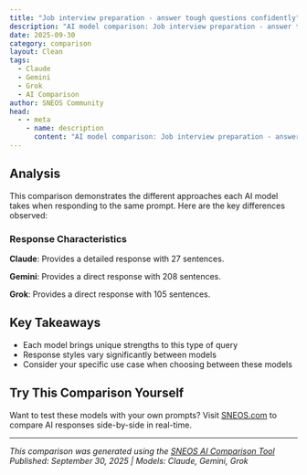 ```yaml
---
title: "Job interview preparation - answer tough questions confidently"
description: "AI model comparison: Job interview preparation - answer tough questions confidently..."
date: 2025-09-30
category: comparison
layout: Clean
tags:
  - Claude
  - Gemini
  - Grok
  - AI Comparison
author: SNEOS Community
head:
  - - meta
    - name: description
      content: "AI model comparison: Job interview preparation - answer tough questions confidently..."
---
```


<ChatComparison
  title="Job interview preparation - answer tough questions confidently"
  prompt="Job interview preparation - answer tough questions confidently"
  :responses='{
    "Claude": "# Job Interview Confidence: Mastering Tough Questions\n\n## Common Tough Questions \u0026 Strategic Approaches\n\n### 1. \u0022Tell me about a time you failed\u0022\n**The STAR Method:**\n- **Situation:** Brief context\n- **Task:** What you needed to accomplish\n- **Action:** What you did (focus on learning)\n- **Result:** How you grew/what you changed\n\n**Example Framework:**\n\u0022Early in my career, I underestimated project timelines... I learned to build buffer time and improved my project management skills, which helped me deliver the next three projects ahead of schedule.\u0022\n\n### 2. \u0022What\u0027s your greatest weakness?\u0022\n**Strategy:** Choose a real weakness \u002B show improvement\n- Pick something not critical to the role\n- Demonstrate self-awareness\n- Show concrete steps you\u0027re taking\n\n**Example:**\n\u0022I used to struggle with public speaking. I joined Toastmasters six months ago and now regularly present to our leadership team. I\u0027m much more confident, though I\u0027m still working on it.\u0022\n\n### 3. \u0022Why should we hire you over other candidates?\u0022\n**The Value Proposition:**\n- Highlight 2-3 key strengths that match their needs\n- Use specific examples/metrics\n- Show enthusiasm for the role\n\n### 4. \u0022Where do you see yourself in 5 years?\u0022\n**Balance ambition with loyalty:**\n- Show growth mindset\n- Align with company\u0027s trajectory\n- Demonstrate commitment to the field\n\n## Confidence-Building Techniques\n\n### Before the Interview:\n- **Research deeply:** Company, role, interviewer\n- **Practice out loud:** Record yourself answering questions\n- **Prepare questions:** Show genuine interest\n- **Plan your outfit:** Comfort = confidence\n\n### During the Interview:\n- **Power posing:** 2 minutes before you enter\n- **Slow down:** Speak deliberately, pause to think\n- **Use their name:** Build rapport naturally\n- **Lean in slightly:** Show engagement\n\n### Mindset Shifts:\n\u274C \u0022I hope they like me\u0022\n\u2705 \u0022Let\u0027s see if we\u0027re a mutual fit\u0022\n\n\u274C \u0022I need this job\u0022\n\u2705 \u0022I\u0027m exploring great opportunities\u0022\n\n## Handling Curveball Questions\n\n### If you don\u0027t know something:\n\u0022That\u0027s not something I\u0027ve encountered yet, but here\u0027s how I\u0027d approach it...\u0022 \n\n### If you need time to think:\n\u0022That\u0027s a great question. Let me think for a moment...\u0022\n\n### If you made a mistake:\n\u0022Actually, let me clarify that...\u0022 (then correct yourself)\n\n## Quick Confidence Checklist\n\n**30 minutes before:**\n- [ ] Review your key talking points\n- [ ] Do breathing exercises (4-7-8 technique)\n- [ ] Visualize success\n- [ ] Arrive 10-15 minutes early\n\n**Last 5 minutes:**\n- [ ] Power pose in private\n- [ ] Remind yourself of 3 achievements\n- [ ] Set intention: \u0022I\u0027m here to have a conversation\u0022\n\n## Red Flags to Avoid\n\n- Badmouthing previous employers\n- Being unprepared with questions\n- Focusing only on what you\u0027ll get (salary, benefits)\n- Lying or exaggerating\n- Checking your phone\n\nRemember: They already liked your resume enough to interview you. Now just be the best version of yourself and let your preparation shine through!\n\nWould you like me to help you practice answers to specific questions you\u0027re concerned about?",
    "Gemini": "Okay, let\u0027s break down how to answer tough interview questions confidently.  Here\u0027s a structured approach, including common examples, strategies, and ways to practice:\n\n**I. Understanding the Goal: What are they REALLY asking?**\n\nBefore crafting an answer, decipher the underlying motivation.  Tough questions are rarely about the literal words.  They\u0027re often assessing:\n\n*   **Your thought process:** How you approach problems and make decisions.\n*   **Your self-awareness:** Do you know your strengths and weaknesses?\n*   **Your integrity:** Are you honest and ethical?\n*   **Your resilience:** How do you handle setbacks and pressure?\n*   **Your fit:** How well do you align with the company culture and values?\n*   **Your coachability:** Are you open to feedback and willing to learn?\n\n**II.  Key Strategies for Answering Tough Questions**\n\n1.  **Pause and Breathe:**  Don\u0027t rush.  A brief pause shows you\u0027re thoughtful, not flustered.  Inhale deeply and exhale to calm your nerves.\n\n2.  **Acknowledge the Question (If Necessary):**  For tricky or abstract questions, briefly acknowledging its complexity can buy you time and show understanding.  Example: \u0022That\u0027s an interesting question, and I appreciate you asking it.\u0022\n\n3.  **Structure Your Response:**  Use a framework to organize your thoughts.  Common frameworks include:\n\n    *   **STAR Method (Situation, Task, Action, Result):** Best for behavioral questions (\u0022Tell me about a time when...\u0022).\n        *   **Situation:** Briefly describe the context and background.\n        *   **Task:** Explain the specific challenge or goal you faced.\n        *   **Action:** Detail the steps you took to address the situation.  *This is the most important part.*\n        *   **Result:**  Explain the outcome of your actions. Quantify whenever possible (e.g., \u0022increased sales by 15%\u0022).  Also, reflect on what you learned.\n    *   **Problem-Solution-Benefit:**  Useful for hypothetical or problem-solving questions.\n        *   **Problem:** Briefly acknowledge the issue.\n        *   **Solution:** Explain your approach to resolving the problem.\n        *   **Benefit:** Highlight the positive outcomes of your solution.\n    *   **The \u0022Sandwich\u0022:**  (Especially for weaknesses or failures)\n        *   **Positive:** Start with a strength or positive attribute.\n        *   **Area for Improvement/Failure:**  Address the weakness or mistake honestly.\n        *   **Positive/Growth:**  End on a positive note, emphasizing what you learned and how you\u0027ve improved.\n\n4.  **Be Honest and Authentic:**  Don\u0027t try to be someone you\u0027re not.  Authenticity builds trust.  However, *always* frame your answers in a positive and professional light.\n\n5.  **Focus on the \u0022We\u0022 (When Appropriate):** Even when highlighting your contributions, acknowledge the role of your team or colleagues.  This shows you\u0027re a team player.\n\n6.  **Turn Negatives into Positives:**  Reframe weaknesses as areas for growth.  Explain how you\u0027re actively working to improve.\n\n7.  **Use Specific Examples:**  Generalities are weak.  Specific examples demonstrate your skills and experience in action.\n\n8.  **Quantify Your Results:**  Numbers speak volumes. Whenever possible, use data to illustrate the impact of your actions (e.g., \u0022reduced costs by 10%,\u0022 \u0022increased efficiency by 20%\u0022).\n\n9.  **Show Enthusiasm and Passion:**  Let your personality shine through.  Enthusiasm is contagious and makes you more memorable.\n\n10. **Practice, Practice, Practice:** Rehearse your answers to common tough questions. This will make you feel more confident and prepared during the actual interview. Record yourself to identify areas for improvement.\n\n**III. Common Tough Interview Questions and How to Approach Them**\n\nHere\u0027s a breakdown of some common tough questions, along with examples and strategies:\n\n**A.  Behavioral Questions (\u0022Tell me about a time when...\u0022)**\n\n*   **Question:**  \u0022Tell me about a time you failed.\u0022\n    *   **Why it\u0027s tough:**  Forces you to admit a mistake.\n    *   **Strategy:** Use the \u0022Sandwich\u0022 method and the STAR method to tell the story.\n    *   **Example:** \u0022Early in my career, I was leading a project to implement a new CRM system. (Situation) I underestimated the time required for data migration and didn\u0027t communicate this clearly to the team. (Task) As a result, we missed the deadline, and the launch was delayed. (Action) I took responsibility for my mistake, immediately informed stakeholders, and worked with the team to create a revised timeline and allocate additional resources. We also implemented a more rigorous project management process to prevent similar issues in the future. (Result) While the initial delay was disappointing, we successfully launched the CRM within a month, and I learned the importance of proactive communication and thorough planning. This experience has made me a much more effective project manager, and I now prioritize clear communication and realistic timelines in all my projects.\u0022\n\n*   **Question:**  \u0022Tell me about a time you had to deal with a difficult customer/colleague.\u0022\n    *   **Why it\u0027s tough:**  Tests your conflict resolution skills and professionalism.\n    *   **Strategy:** Focus on your problem-solving skills and maintain a positive tone. Avoid blaming others.\n    *   **Example:** \u0022I once worked with a client who was consistently late with payments and frequently changed the project scope. (Situation) This created significant challenges for the team and impacted our ability to deliver on time. (Task) I scheduled a meeting with the client to understand their concerns and find a mutually agreeable solution. (Action) During the meeting, I actively listened to their feedback, acknowledged their frustrations, and proposed a revised project plan with clear milestones and payment terms. I also offered additional support and training to help them utilize our product more effectively. (Result) By addressing their concerns and providing proactive support, we were able to rebuild trust, get the project back on track, and maintain a positive working relationship. I learned the importance of empathy, clear communication, and flexibility in managing client relationships.\u0022\n\n*   **Question:** \u0022Tell me about a time you had to make a difficult decision with incomplete information.\u0022\n      * **Why it\u0027s tough:** It reveals your decision-making process and how you deal with ambiguity.\n      * **Strategy:** Highlight your ability to weigh options, mitigate risk, and make informed choices even when uncertain.\n      * **Example:** \u0022While working as a marketing analyst for a previous company, we were launching a new product line and had to determine the most effective marketing channels. (Situation) Unfortunately, we had limited data on our target audience\u0027s preferences for this specific product category. (Task) To address this, I initiated a multi-pronged approach. (Action) First, I conducted a thorough analysis of existing market research and competitor data to identify potential trends and insights. Second, I collaborated with the sales team to gather anecdotal feedback from early customer interactions. Finally, I ran a small-scale A/B test on different marketing channels to assess their performance. (Result) Based on this combined data, I recommended prioritizing social media advertising and influencer marketing, which showed the most promising results in our initial tests. Although there was still uncertainty, this data-driven approach allowed us to make a well-informed decision and optimize our marketing spend for the launch.\u0022\n\n**B.  Questions About Weaknesses/Areas for Improvement**\n\n*   **Question:** \u0022What is your greatest weakness?\u0022\n    *   **Why it\u0027s tough:**  Forces you to be self-critical.\n    *   **Strategy:** Choose a real weakness, but frame it as an area where you\u0027re actively improving. Avoid clich\u00E9 answers like \u0022I\u0027m a perfectionist.\u0022\n    *   **Example:** \u0022In the past, I sometimes struggled with delegating tasks effectively. (Weakness) I tended to take on too much myself because I wanted to ensure everything was done to my standards. However, I\u0027ve realized that this wasn\u0027t sustainable and it hindered the development of my team members. (Action) I\u0027ve been actively working on improving my delegation skills by clearly defining expectations, providing adequate training and support, and empowering my team to take ownership of their work. I also schedule regular check-ins to provide feedback and guidance. (Positive) As a result, I\u0027ve become more efficient, and my team members have developed their skills and confidence. I\u0027m now a much better delegator, and I\u0027m committed to continuing to improve in this area.\u0022\n\n*   **Question:** \u0022Tell me about a time you received negative feedback. How did you handle it?\u0022\n    *   **Why it\u0027s tough:**  Reveals your ability to accept criticism and learn from mistakes.\n    *   **Strategy:** Be honest and demonstrate a growth mindset. Focus on what you learned and how you\u0027ve improved.\n    *   **Example:** \u0022During a performance review, my manager pointed out that my presentations sometimes lacked a clear focus and didn\u0027t always resonate with the audience. (Situation/Feedback) Initially, I was a bit defensive, but I realized that her feedback was valid. (Acknowledgement) I asked for specific examples of where my presentations could be improved and actively listened to her suggestions. (Action) I then sought out resources on effective presentation skills, attended a workshop on public speaking, and practiced my presentations with colleagues to get feedback. I also started focusing on tailoring my message to the specific audience and using data visualizations to make my points more compelling. (Result) As a result, my presentations have become more engaging, informative, and impactful. I\u0027m now much more confident in my ability to communicate effectively to diverse audiences, and I appreciate the feedback that helped me get there.\u0022\n\n**C.  Questions About Salary/Compensation**\n\n*   **Question:** \u0022What are your salary expectations?\u0022\n    *   **Why it\u0027s tough:**  You don\u0027t want to undersell yourself or price yourself out of the market.\n    *   **Strategy:** Research salary ranges for similar roles in your location. Defer the discussion if possible.\n    *   **Example:** \u0022I\u0027ve been researching salary ranges for similar positions in [Location] with my experience and skills, and I\u0027m seeing a range of $[Range]. However, I\u0027m most interested in finding the right fit and contributing to your team. I\u0027m open to discussing compensation further after I have a better understanding of the specific responsibilities and expectations of the role.\u0022\n\n**D.  Questions About Your Fit/Motivation**\n\n*   **Question:** \u0022Why are you leaving your current job?\u0022 (Or \u0022Why did you leave your last job?\u0022)\n    *   **Why it\u0027s tough:**  Avoid being negative about your previous employer.\n    *   **Strategy:** Focus on positive reasons for seeking a new opportunity. Frame it as a desire for growth and new challenges.\n    *   **Example:** \u0022I\u0027ve learned a great deal at my current company, and I\u0027m grateful for the opportunities I\u0027ve had there. However, I\u0027m now seeking a role where I can leverage my skills in [Specific Skill] and contribute to [Company Goal]. I\u0027m particularly drawn to [This Company] because of [Specific Reason - e.g., its innovative culture, its commitment to sustainability, its leadership in the industry].\u0022\n\n*   **Question:** \u0022Why should we hire you?\u0022\n    *   **Why it\u0027s tough:**  Requires you to sell yourself and highlight your value proposition.\n    *   **Strategy:** Summarize your key skills and experiences and explain how they align with the company\u0027s needs.\n    *   **Example:** \u0022I believe I would be a valuable asset to your team because of my proven track record in [Specific Area], my strong problem-solving skills, and my ability to work effectively in a collaborative environment. In my previous role at [Company], I successfully [Quantifiable Achievement]. I\u0027m also a quick learner, adaptable, and passionate about [Industry/Company Mission]. I\u0027m confident that I can make a significant contribution to [This Company]\u0027s success.\u0022\n\n*   **Question:** \u0022What are your career goals?\u0022\n    *   **Why it\u0027s tough:**  The interviewer wants to know if your long-term goals align with the company\u0027s opportunities.\n    *   **Strategy:** Show ambition and a desire for growth, but also demonstrate that you\u0027re committed to contributing to the company\u0027s success.\n    *   **Example:** \u0022In the short term, my goal is to excel in this role and make a significant contribution to your team. I\u0027m eager to learn new skills, take on challenges, and contribute to [Company Goal]. In the long term, I aspire to grow into a leadership position where I can mentor others and contribute to the strategic direction of the company. I believe that [This Company] offers the opportunities and environment for me to achieve my career goals.\u0022\n\n**E.  Brain Teasers/Abstract Questions**\n\n*   **Question:** \u0022How many golf balls can fit in a school bus?\u0022\n    *   **Why it\u0027s tough:**  There\u0027s no right answer. They want to see your problem-solving approach.\n    *   **Strategy:** Explain your reasoning and assumptions.\n    *   **Example:** \u0022Okay, to estimate that, let\u0027s start with some assumptions. I\u0027ll assume a standard school bus is about 30 feet long, 8 feet wide, and 6 feet high internally. That gives us a volume of roughly 1440 cubic feet. Now, let\u0027s assume a golf ball is about 1.68 inches in diameter.  That means it has a volume of roughly 2.5 cubic inches.  However, golf balls won\u0027t pack perfectly due to the spherical shape; there\u0027ll be empty space. I\u0027ll estimate a packing efficiency of about 70%.  So, we have 1440 cubic feet * 1728 cubic inches/cubic foot * 0.7 packing efficiency, divided by 2.5 cubic inches/golf ball. That gives us a rough estimate of around 700,000 golf balls.  Of course, this is just an approximation based on these assumptions.\u0022  (The *process* is more important than the *answer*).\n\n*   **Question:** \u0022If you were an animal, what would you be and why?\u0022\n    *   **Why it\u0027s tough:**  Tests your creativity and self-awareness.\n    *   **Strategy:** Choose an animal that reflects your key strengths and personality traits.\n    *   **Example:** \u0022I would be an owl. Owls are known for their wisdom, sharp vision, and ability to focus intently. I believe these qualities align with my own strengths as a problem-solver, analyst, and strategic thinker. I also value continuous learning and strive to gain a deeper understanding of complex issues, just like an owl surveying its surroundings.\u0022\n\n**IV.  Practice Techniques**\n\n*   **Mock Interviews:**  Practice with friends, family, or career services professionals.  The more you practice, the more comfortable you\u0027ll become.\n*   **Record Yourself:**  Video or audio record yourself answering questions. This helps you identify areas for improvement in your body language, tone, and content.\n*   **Mirror Practice:** Practice in front of a mirror to observe your facial expressions and body language.\n*   **STAR Method Worksheet:** Create a document outlining your past experiences using the STAR method. This will help you quickly recall relevant examples during the interview.\n*   **Research the Company:**  Thoroughly research the company, its culture, and its values. This will help you tailor your answers to demonstrate your fit.\n*   **Prepare Questions to Ask the Interviewer:**  Asking thoughtful questions shows your interest and engagement.  Prepare a list of questions related to the role, the company, or the team.\n\n**V.  Key Takeaways**\n\n*   **Preparation is Key:**  The more you prepare, the more confident you\u0027ll be.\n*   **Be Yourself:**  Authenticity is crucial. Let your personality shine through.\n*   **Stay Positive:**  Maintain a positive attitude and focus on your strengths.\n*   **Listen Carefully:**  Pay close attention to the questions and tailor your answers accordingly.\n*   **Follow Up:**  Send a thank-you note to the interviewer after the interview to reiterate your interest and express your appreciation.\n\nBy following these strategies and practicing diligently, you can approach tough interview questions with confidence and increase your chances of landing the job. Good luck!\n",
    "Grok": "Preparing for a job interview, especially when it comes to answering tough questions confidently, is crucial for making a strong impression. Employers often ask challenging questions to assess your problem-solving skills, emotional intelligence, and ability to handle pressure. Below are strategies and tips to help you navigate tough questions with poise and confidence, along with examples of common difficult questions and sample responses.\n\n---\n\n### **General Strategies for Answering Tough Questions**\n1. **Prepare Thoroughly**: Research the company, role, industry, and typical interview questions. Anticipate difficult questions based on the job description or gaps in your resume.\n2. **Use the STAR Method**: For behavioral questions, structure your response using Situation, Task, Action, and Result. This helps you provide a clear, concise, and impactful answer.\n3. **Stay Calm and Composed**: If a question catches you off guard, take a deep breath, pause for a moment to think, and respond thoughtfully. It\u2019s okay to say, \u201CThat\u2019s a great question, let me think about it for a second.\u201D\n4. **Be Honest but Strategic**: Don\u2019t lie or exaggerate. If you don\u2019t know something, admit it, but pivot to how you\u2019re eager to learn or have handled similar challenges.\n5. **Focus on Positivity**: Even when discussing weaknesses or failures, frame your answer in a way that highlights growth, learning, or improvement.\n6. **Practice Out Loud**: Rehearse your answers with a friend, mentor, or in front of a mirror to build confidence and refine your delivery.\n\n---\n\n### **Common Tough Questions and How to Answer Them**\nBelow are some frequently asked difficult questions, along with guidance on how to approach them and sample answers.\n\n#### **1. \u0022Tell me about yourself.\u0022**  \n   - **Why it\u2019s tough**: It\u2019s broad, and many struggle to balance professionalism with personality or know where to start.\n   - **How to answer**: Keep it concise (1-2 minutes), focusing on your professional background, key achievements, and why you\u2019re a great fit for the role. Avoid personal life details unless relevant.\n   - **Sample Response**:  \n     \u201CI\u2019m a marketing professional with over five years of experience in digital campaigns and content strategy. In my most recent role at [Company Name], I led a team to increase website traffic by 30% through targeted SEO and social media efforts. I\u2019m particularly drawn to this role at [Company Name] because of your innovative approach to customer engagement, and I\u2019m excited to bring my skills in data-driven marketing to contribute to your team\u2019s success. What specific areas of my background would you like me to elaborate on?\u201D\n\n#### **2. \u0022What is your greatest weakness?\u0022**  \n   - **Why it\u2019s tough**: You don\u2019t want to reveal a flaw that disqualifies you, but you also can\u2019t sound insincere with a fake \u201Cstrength disguised as a weakness.\u201D\n   - **How to answer**: Choose a real but non-critical weakness, explain how you\u2019ve worked to improve it, and highlight a positive outcome.\n   - **Sample Response**:  \n     \u201CEarly in my career, I struggled with delegation because I wanted to ensure everything was perfect. However, I realized this slowed down projects and limited team collaboration. I\u2019ve since focused on building trust with my team and prioritizing tasks, which has improved project turnaround time by 20% in my last role. Now, I balance oversight with empowering others, and I\u2019m continually refining this skill.\u201D\n\n#### **3. \u0022Why did you leave your last job?\u0022**  \n   - **Why it\u2019s tough**: If you left on negative terms or were let go, it can be hard to frame this positively.\n   - **How to answer**: Avoid badmouthing past employers. Focus on what you learned and how the move aligns with your career goals.\n   - **Sample Response**:  \n     \u201CI left my last role because I was looking for new challenges and opportunities to grow in [specific skill/area]. While I gained valuable experience at [Previous Company], I\u2019m excited about this position at [Company Name] because it aligns with my passion for [specific goal] and offers the chance to contribute to a team I admire.\u201D\n\n#### **4. \u0022Tell me about a time you failed.\u0022**  \n   - **Why it\u2019s tough**: Admitting failure is uncomfortable, and you don\u2019t want to seem incompetent.\n   - **How to answer**: Pick a specific, non-catastrophic failure, explain the situation, and emphasize what you learned and how you grew.\n   - **Sample Response**:  \n     \u201CIn my previous role as a project coordinator, I once underestimated the time needed for a major deliverable, which caused a delay in the project timeline. I took responsibility, communicated transparently with stakeholders, and worked with my team to reprioritize tasks. We ultimately delivered the project with minimal impact. This taught me the importance of building buffer time into schedules and regularly reassessing workload, which I\u2019ve applied successfully in subsequent projects.\u201D\n\n#### **5. \u0022Where do you see yourself in 5 years?\u0022**  \n   - **Why it\u2019s tough**: It requires balancing ambition with realism, and aligning your goals with the company\u2019s vision.\n   - **How to answer**: Show that you\u2019re forward-thinking and see growth within the company. Avoid sounding like you\u2019ll leave soon.\n   - **Sample Response**:  \n     \u201CIn five years, I see myself as a senior contributor in [specific field/role], ideally within [Company Name], having grown into a leadership position where I can mentor others and drive impactful projects. I\u2019m particularly excited about the learning and development opportunities here, and I hope to build on my skills in [specific area] to achieve that vision.\u201D\n\n#### **6. \u0022Why should we hire you?\u0022**  \n   - **Why it\u2019s tough**: It\u2019s a direct request to sell yourself, which can feel awkward.\n   - **How to answer**: Highlight your unique value by tying your skills, experiences, and passion to the company\u2019s needs.\n   - **Sample Response**:  \n     \u201CYou should hire me because I bring a proven track record of [specific achievement] that directly aligns with the goals of this role. For example, in my previous position, I [specific example of success]. I\u2019m also deeply passionate about [industry/company mission], and I\u2019m confident that my skills in [specific skill] and my proactive approach will help [specific company goal]. I\u2019m excited to contribute to your team and grow with the organization.\u201D\n\n#### **7. \u0022What are your salary expectations?\u0022**  \n   - **Why it\u2019s tough**: You don\u2019t want to undersell yourself or price yourself out of the role.\n   - **How to answer**: Research salary ranges for the role and industry beforehand (using tools like Glassdoor or PayScale). Provide a range if possible, and show flexibility.\n   - **Sample Response**:  \n     \u201CBased on my research and the responsibilities of this role, I\u2019m looking for a salary in the range of [specific range]. However, I\u2019m open to discussing this further based on the overall compensation package and opportunities for growth within the company.\u201D\n\n#### **8. \u0022Do you have any questions for us?\u0022**  \n   - **Why it\u2019s tough**: Not having questions can signal disinterest, but asking the wrong ones (e.g., only about benefits) can seem unprofessional.\n   - **How to answer**: Always have thoughtful questions prepared that show you\u2019ve researched the company and are engaged.\n   - **Sample Questions**:  \n     - \u201CWhat does success look like for someone in this role after the first six months?\u201D  \n     - \u201CCan you tell me about the team I\u2019d be working with and how collaboration happens here?\u201D  \n     - \u201CWhat are some key challenges the company is currently facing, and how does this role contribute to addressing them?\u201D\n\n---\n\n### **Tips for Building Confidence**\n- **Mock Interviews**: Practice with a friend or record yourself to review your tone, body language, and clarity. Apps like Interviewing.io can also help with mock interviews.\n- **Positive Visualization**: Imagine yourself succeeding in the interview to boost self-assurance.\n- **Dress Professionally**: Wearing appropriate attire can help you feel more confident and prepared.\n- **Body Language**: Sit up straight, make eye contact, and smile when appropriate. Avoid fidgeting or crossing your arms.\n- **Know Your Resume**: Be ready to discuss any part of your experience in detail. Highlight achievements with specific metrics when possible.\n\n---\n\n### **Handling Unexpected or Trick Questions**\nSometimes interviewers throw curveballs to test your adaptability. Examples include:\n- \u201CIf you were an animal, what would you be and why?\u201D  \n- \u201CHow many tennis balls can fit in a Boeing 747?\u201D  \nFor these, focus on your thought process rather than a \u201Ccorrect\u201D answer. Break down the problem logically (for estimation questions) or tie your response to relevant skills (for creative questions).\n\n- **Sample Response (Animal Question)**:  \n  \u201CI\u2019d say I\u2019m like a wolf because I thrive in team environments, value loyalty, and take a strategic approach to challenges, much like how I collaborate and problem-solve in professional settings.\u201D\n\n---\n\n### **Final Thoughts**\nConfidence comes from preparation and mindset. Remember that the interviewer wants to see how you think and whether you\u2019re a cultural fit, not just whether you have all the answers. If you don\u2019t know something, admit it humbly and show your willingness to learn. After the interview, send a thank-you email to reinforce your interest and professionalism.\n\nBy anticipating tough questions, practicing your responses, and focusing on your unique value, you\u2019ll be well-equipped to handle even the most challenging interviews with confidence. Good luck! If you have specific questions or want to practice a particular answer, feel free to ask."
  }'
  published-date="22:46"
/>

## Analysis

This comparison demonstrates the different approaches each AI model takes when responding to the same prompt. Here are the key differences observed:

### Response Characteristics

**Claude**: Provides a detailed response with 27 sentences. 

**Gemini**: Provides a direct response with 208 sentences. 

**Grok**: Provides a direct response with 105 sentences. 

## Key Takeaways

- Each model brings unique strengths to this type of query
- Response styles vary significantly between models
- Consider your specific use case when choosing between these models

## Try This Comparison Yourself

Want to test these models with your own prompts? Visit [SNEOS.com](https://sneos.com) to compare AI responses side-by-side in real-time.

---

*This comparison was generated using the [SNEOS AI Comparison Tool](https://sneos.com)*
*Published: September 30, 2025 | Models: Claude, Gemini, Grok*
